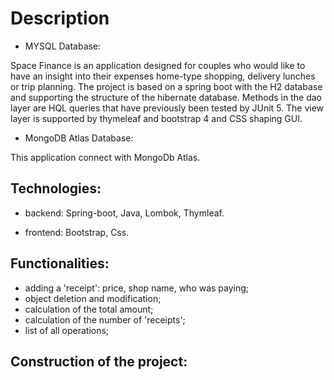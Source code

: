 # Description


- MYSQL Database:

Space Finance is an application designed for couples who would like to have an insight into their expenses
home-type shopping, delivery lunches or trip planning.
The project is based on a spring boot with the H2 database and supporting the structure of the hibernate database. Methods
in the dao layer are HQL queries that have previously been tested by JUnit 5.
The view layer is supported by thymeleaf and bootstrap 4 and CSS shaping GUI.


- MongoDB Atlas Database:

This application connect with MongoDb Atlas.

## Technologies:


- backend: Spring-boot, Java, Lombok, Thymleaf.
  
- frontend: Bootstrap, Css.

## Functionalities:

- adding a 'receipt': price, shop name, who was paying;
- object deletion and modification;
- calculation of the total amount;
- calculation of the number of 'receipts';
- list of all operations;

## Construction of the project: 
